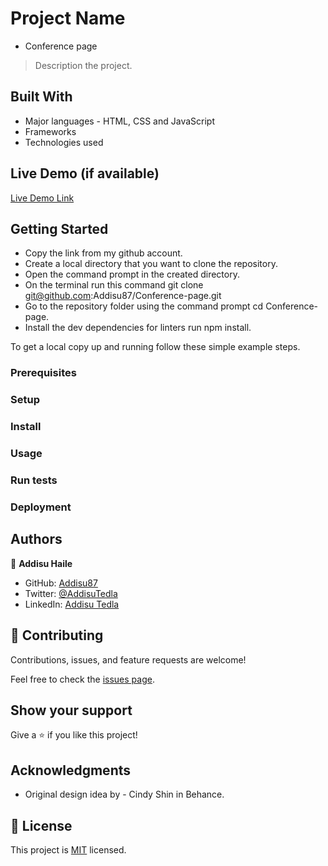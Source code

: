 # Project Name

- Conference page

> Description the project.

## Built With

- Major languages - HTML, CSS and JavaScript
- Frameworks
- Technologies used

## Live Demo (if available)

[Live Demo Link](https://livedemo.com)

## Getting Started

- Copy the link from my github account.
- Create a local directory that you want to clone the repository.
- Open the command prompt in the created directory.
- On the terminal run this command git clone git@github.com:Addisu87/Conference-page.git
- Go to the repository folder using the command prompt cd Conference-page.
- Install the dev dependencies for linters run npm install.

To get a local copy up and running follow these simple example steps.

### Prerequisites

### Setup

### Install

### Usage

### Run tests

### Deployment

## Authors

👤 **Addisu Haile**

- GitHub: [Addisu87](https://github.com/Addisu87)
- Twitter: [@AddisuTedla](https://twitter.com/AddisuTedla)
- LinkedIn: [Addisu Tedla](https://www.linkedin.com/in/addisu-tedla-8b4a10143/)

## 🤝 Contributing

Contributions, issues, and feature requests are welcome!

Feel free to check the [issues page](../../issues/).

## Show your support

Give a ⭐️ if you like this project!

## Acknowledgments

- Original design idea by - Cindy Shin in Behance.

## 📝 License

This project is [MIT](./MIT.md) licensed.
